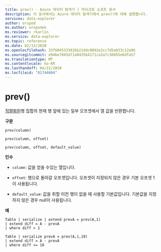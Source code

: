 ```yaml
---
title: prev() - Azure 데이터 탐색기 | 마이크로 소프트 문서
description: 이 문서에서는 Azure 데이터 탐색기에서 prev()에 대해 설명합니다.
services: data-explorer
author: orspod
ms.author: orspodek
ms.reviewer: rkarlin
ms.service: data-explorer
ms.topic: reference
ms.date: 02/13/2020
ms.openlocfilehash: 33f6045333826b21ddc0092e2cc7d5e033c12a96
ms.sourcegitcommit: e94be7045d71a0435b4171ca3a7c30455e6dfa57
ms.translationtype: MT
ms.contentlocale: ko-KR
ms.lasthandoff: 04/22/2020
ms.locfileid: "81744604"
---
```

# <a name="prev"></a>prev()

[직렬화된](./windowsfunctions.md#serialized-row-set)행 집합의 현재 행 앞에 있는 일부 오프셋에서 열 값을 반환합니다.

**구문**

`prev(column)`

`prev(column, offset)`

`prev(column, offset, default_value)`

**인수**

* `column`: 값을 얻을 수있는 열입니다.

* `offset`: 행으로 돌아갈 오프셋입니다. 오프셋이 지정되지 않은 경우 기본 오프셋 1이 사용됩니다.

* `default_value`: 값을 취할 이전 행이 없을 때 사용할 기본값입니다. 기본값을 지정하지 않은 경우 null이 사용됩니다.


**예**

```kusto
Table | serialize | extend prevA = prev(A,1)
| extend diff = A - prevA
| where diff > 1

Table | serialize prevA = prev(A,1,10)
| extend diff = A - prevA
| where diff <= 10
```